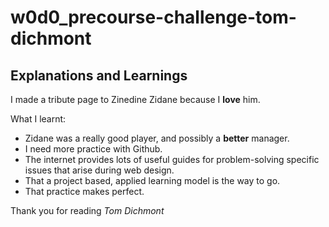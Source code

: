 # w0d0_precourse-challenge-tom-dichmont
## Explanations and Learnings

I made a tribute page to Zinedine Zidane because I **love** him.

What I learnt:
- Zidane was a really good player, and possibly a **better** manager.
- I need more practice with Github. 
- The internet provides lots of useful guides for problem-solving specific issues that arise during web design.
- That a project based, applied learning model is the way to go.
- That practice makes perfect.

Thank you for reading
_Tom Dichmont_
